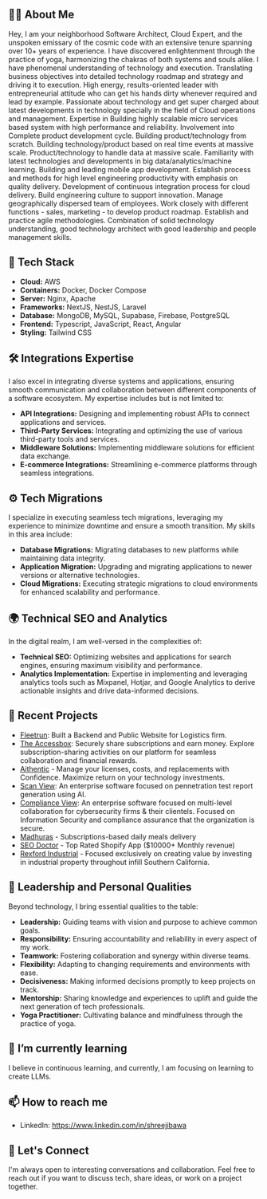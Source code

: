 ## 👨‍💻 About Me
Hey, I am your neighborhood Software Architect, Cloud Expert, and the unspoken emissary of the cosmic code with an extensive tenure spanning over 10+ years of experience. I have discovered enlightenment through the practice of yoga, harmonizing the chakras of both systems and souls alike. I have phenomenal understanding of technology and execution. Translating business objectives into detailed technology roadmap and strategy and driving it to execution. High energy, results-oriented leader with entrepreneurial attitude who can get his hands dirty whenever required and lead by example. Passionate about technology and get super charged about latest developments in technology specially in the field of Cloud operations and management. Expertise in Building highly scalable micro services based system with high performance and reliability. Involvement into Complete product development cycle. Building product/technology from scratch. Building technology/product based on real time events at massive scale. Product/technology to handle data at massive scale. Familiarity with latest technologies and developments in big data/analytics/machine learning. Building and leading mobile app development. Establish process and methods for high level engineering productivity with emphasis on quality delivery. Development of continuous integration process for cloud delivery. Build engineering culture to support innovation. Manage geographically dispersed team of employees. Work closely with different functions - sales, marketing - to develop product roadmap. Establish and practice agile methodologies. Combination of solid technology understanding, good technology architect with good leadership and people management skills.


## 💼 Tech Stack
- **Cloud:** AWS
- **Containers:** Docker, Docker Compose
- **Server:** Nginx, Apache
- **Frameworks:** NextJS, NestJS, Laravel
- **Database:** MongoDB, MySQL, Supabase, Firebase, PostgreSQL
- **Frontend:** Typescript, JavaScript, React, Angular
- **Styling:** Tailwind CSS

## 🛠️ Integrations Expertise
I also excel in integrating diverse systems and applications, ensuring smooth communication and collaboration between different components of a software ecosystem. My expertise includes but is not limited to:
- **API Integrations:** Designing and implementing robust APIs to connect applications and services.
- **Third-Party Services:** Integrating and optimizing the use of various third-party tools and services.
- **Middleware Solutions:** Implementing middleware solutions for efficient data exchange.
- **E-commerce Integrations:** Streamlining e-commerce platforms through seamless integrations.

## ⚙️ Tech Migrations
I specialize in executing seamless tech migrations, leveraging my experience to minimize downtime and ensure a smooth transition. My skills in this area include:
- **Database Migrations:** Migrating databases to new platforms while maintaining data integrity.
- **Application Migration:** Upgrading and migrating applications to newer versions or alternative technologies.
- **Cloud Migrations:** Executing strategic migrations to cloud environments for enhanced scalability and performance.

## 🌍 Technical SEO and Analytics
In the digital realm, I am well-versed in the complexities of:
- **Technical SEO:** Optimizing websites and applications for search engines, ensuring maximum visibility and performance.
- **Analytics Implementation:** Expertise in implementing and leveraging analytics tools such as Mixpanel, Hotjar, and Google Analytics to derive actionable insights and drive data-informed decisions.

## 🚀 Recent Projects
- [Fleetrun](https://fleetrun/in/): Built a Backend and Public Website for Logistics firm.
- [The Accessbox](https://theaccessbox.com/): Securely share subscriptions and earn money. Explore subscription-sharing activities on our platform for seamless collaboration and financial rewards.
- [Aithentic](https://aithentic.com/) - Manage your licenses, costs, and replacements with Confidence. Maximize return on your technology investments.
- [Scan View](https://v2.scan-view.com/): An enterprise software focused on pennetration test report generation using AI.
- [Compliance View](https://www.compliance-view.com/): An enterprise software focused on multi-level collaboration for cybersecurity firms & their clientels. Focused on Information Security and compliance assurance that the organization is secure.
- [Madhuras](https://madhuras.com/) - Subscriptions-based daily meals delivery
- [SEO Doctor](https://apps.shopify.com/seo-doctor) - Top Rated Shopify App ($10000+ Monthly revenue)
- [Rexford Industrial](https://www.rexfordindustrial.com/) - Focused exclusively on creating value by investing in industrial property throughout infill Southern California.

## 🧘 Leadership and Personal Qualities
Beyond technology, I bring essential qualities to the table:
- **Leadership:** Guiding teams with vision and purpose to achieve common goals.
- **Responsibility:** Ensuring accountability and reliability in every aspect of my work.
- **Teamwork:** Fostering collaboration and synergy within diverse teams.
- **Flexibility:** Adapting to changing requirements and environments with ease.
- **Decisiveness:** Making informed decisions promptly to keep projects on track.
- **Mentorship:** Sharing knowledge and experiences to uplift and guide the next generation of tech professionals.
- **Yoga Practitioner:** Cultivating balance and mindfulness through the practice of yoga.

## 🌱 I’m currently learning
I believe in continuous learning, and currently, I am focusing on learning to create LLMs.

## 📫 How to reach me
- LinkedIn: https://www.linkedin.com/in/shreejibawa

## 🤝 Let's Connect
I'm always open to interesting conversations and collaboration. Feel free to reach out if you want to discuss tech, share ideas, or work on a project together.
